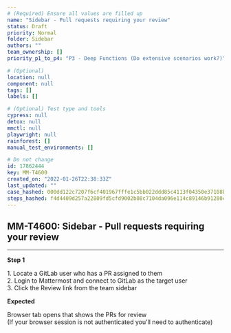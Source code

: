 ```yaml
---
# (Required) Ensure all values are filled up
name: "Sidebar - Pull requests requiring your review"
status: Draft
priority: Normal
folder: Sidebar
authors: ""
team_ownership: []
priority_p1_to_p4: "P3 - Deep Functions (Do extensive scenarios work?)"

# (Optional)
location: null
component: null
tags: []
labels: []

# (Optional) Test type and tools
cypress: null
detox: null
mmctl: null
playwright: null
rainforest: []
manual_test_environments: []

# Do not change
id: 17862444
key: MM-T4600
created_on: "2022-01-26T22:38:33Z"
last_updated: ""
case_hashed: 000dd122c7207f6cf401967fffe1c5bb022ddd85c4113f04350e37108bd306d487f03a65849cac0d0d3bfdfc76affd38
steps_hashed: f4d4409d257a22809fd5cfd9002b08c7104da096e114c89146b91280cf42ee36fc59c8703682685a603055d8e3085e07
---
```


<!-- (Auto-generated) Based on frontmatter's "key" and "name" -->

## MM-T4600: Sidebar - Pull requests requiring your review

---

**Step 1**

1\. Locate a GitLab user who has a PR assigned to them\
2\. Login to Mattermost and connect to GitLab as the target user\
3\. Click the Review link from the team sidebar

**Expected**

Browser tab opens that shows the PRs for review\
(If your browser session is not authenticated you'll need to authenticate)
